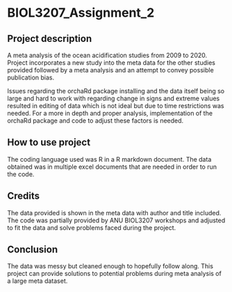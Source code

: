 # BIOL3207_Assignment_2

## Project description
A meta analysis of the ocean acidification studies from 2009 to 2020. Project incorporates a new study into the meta data for the other studies provided followed by a meta analysis and an attempt to convey possible publication bias.

Issues regarding the orchaRd package installing and the data itself being so large and hard to work with regarding change in signs and extreme values resulted in editing of data which is not ideal but due to time restrictions was needed. For a more in depth and proper analysis, implementation of the orchaRd package and code to adjust these factors is needed.

## How to use project
The coding language used was R in a R markdown document. The data obtained was in multiple excel documents that are needed in order to run the code.

## Credits
The data provided is shown in the meta data with author and title included. The code was partially provided by ANU BIOL3207 workshops and adjusted to fit the data and solve problems faced during the project.

## Conclusion
The data was messy but cleaned enough to hopefully follow along. This project can provide solutions to potential problems during meta analysis of a large meta dataset.
